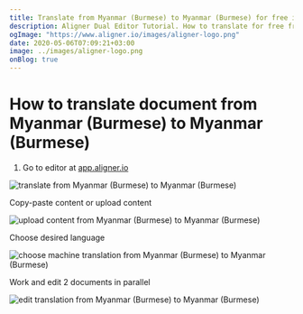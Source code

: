 ```yaml
---
title: Translate from Myanmar (Burmese) to Myanmar (Burmese) for free in Aligner Editor
description: Aligner Dual Editor Tutorial. How to translate for free from Myanmar (Burmese) to Myanmar (Burmese). Aligner is multilingual document management platform. 
ogImage: "https://www.aligner.io/images/aligner-logo.png"
date: 2020-05-06T07:09:21+03:00
image: ../images/aligner-logo.png
onBlog: true
---
```


# How to translate document from Myanmar (Burmese) to Myanmar (Burmese)

1. Go to editor at [app.aligner.io](https://app.aligner.io "Aligner App web page")

![translate from Myanmar (Burmese) to Myanmar (Burmese)](../aligner-blank-editor.png "translate from Myanmar (Burmese) to Myanmar (Burmese)")

Copy-paste content or upload content

![upload content from Myanmar (Burmese) to Myanmar (Burmese)](../aligner-uploaded-document.png "upload content from Myanmar (Burmese) to Myanmar (Burmese)")

Choose desired language

![choose machine translation from Myanmar (Burmese) to Myanmar (Burmese)](../aligner-language-dropdown.png "choose machine translation from Myanmar (Burmese) to Myanmar (Burmese)")

Work and edit 2 documents in parallel

![edit translation from Myanmar (Burmese) to Myanmar (Burmese)](../aligner-double-sitded-editor.png "edit translation from Myanmar (Burmese) to Myanmar (Burmese)")


